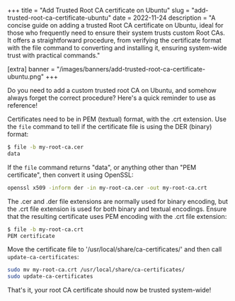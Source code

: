 +++
title = "Add Trusted Root CA certificate on Ubuntu"
slug = "add-trusted-root-ca-certificate-ubuntu"
date = 2022-11-24
description = "A concise guide on adding a trusted Root CA certificate on Ubuntu, ideal for those who frequently need to ensure their system trusts custom Root CAs. It offers a straightforward procedure, from verifying the certificate format with the file command to converting and installing it, ensuring system-wide trust with practical commands."

[extra]
banner = "/images/banners/add-trusted-root-ca-certificate-ubuntu.png"
+++

Do you need to add a custom trusted root CA on Ubuntu, and somehow always forget the correct procedure? Here's a quick reminder to use as reference!

Certificates need to be in PEM (textual) format, with the .crt extension. Use the `file` command to tell if the certificate file is using the DER (binary) format:

```bash
$ file -b my-root-ca.cer
data
```

If the `file` command returns "data", or anything other than "PEM certificate", then convert it using OpenSSL:

```bash
openssl x509 -inform der -in my-root-ca.cer -out my-root-ca.crt
```

The .cer and .der file extensions are normally used for binary encoding, but the .crt file extension is used for both binary and textual encodings. Ensure that the resulting certificate uses PEM encoding with the .crt file extension:

```bash
$ file -b my-root-ca.crt
PEM certificate
```

Move the certificate file to '/usr/local/share/ca-certificates/' and then call `update-ca-certificates`:

```bash
sudo mv my-root-ca.crt /usr/local/share/ca-certificates/
sudo update-ca-certificates
```

That's it, your root CA certificate should now be trusted system-wide!